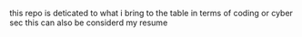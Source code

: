 this repo is deticated to what i bring to the table in terms of coding or cyber sec this can also be considerd my resume
